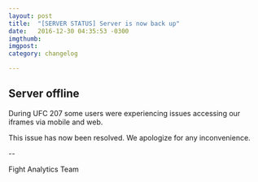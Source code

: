 ```yaml
---
layout: post
title:  "[SERVER STATUS] Server is now back up"
date:   2016-12-30 04:35:53 -0300
imgthumb: 
imgpost: 
category: changelog

---
```



<h2>Server offline</h2>

<p>During UFC 207 some users were experiencing issues accessing our iframes via mobile and web.</p>

<p>This issue has now been resolved. We apologize for any inconvenience.</p>

-- 

Fight Analytics Team
